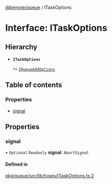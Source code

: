 [@bemoje/queue](https://github.com/bemoje/tsmono/blob/main/pkg/queue/docs/md/index.md) / ITaskOptions

# Interface: ITaskOptions

## Hierarchy

- **`ITaskOptions`**

  ↳ [`IQueueAddOptions`](https://github.com/bemoje/tsmono/blob/main/pkg/queue/docs/md/interfaces/IQueueAddOptions.md)

## Table of contents

### Properties

- [signal](https://github.com/bemoje/tsmono/blob/main/pkg/queue/docs/md/interfaces/ITaskOptions.md#signal)

## Properties

### signal

• `Optional` `Readonly` **signal**: `AbortSignal`

#### Defined in

[pkg/queue/src/lib/types/ITaskOptions.ts:2](https://github.com/bemoje/tsmono/blob/ad6c8c6/pkg/queue/src/lib/types/ITaskOptions.ts#L2)
